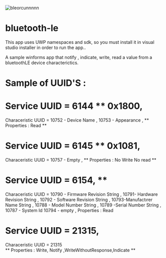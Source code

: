 ![bleorcunnnnn](https://user-images.githubusercontent.com/52966278/124142847-46ee4480-da93-11eb-940f-fb048e70a4df.PNG)

# bluetooth-le
This app uses UWP namespaces and sdk, so you must install it in visual studio installer in order to run the app..

A sample winforms app that notify , indicate, write, read a value from a bluetoothLE device characterictics.


# Sample of UUID'S :

# Service UUID = 6144 ** 0x1800,  
Characeristic UUID =   10752 - Device Name  ,  10753  - Appearance ,
**  Properties : Read **

# Service UUID = 6145 **  0x1081, 
Characeristic UUID =  10757 - Empty  ,
**  Properties : No Write No read **

# Service UUID = 6154, **    
Characeristic UUID =   10790 - Firmware Revision String   ,
10791- Hardware Revision String  ,
10792 - Software Revision String ,
10793-Manufactırer Name String  ,
10788 - Model Number String  ,
10789 -Serial Number String  ,
10787 - System Id   10794 - empty ,
Properties : Read

# Service UUID = 21315,
 Characeristic UUID = 21315  
 ** Properties :  Write, Notify ,WriteWithoutResponse,Indicate **

